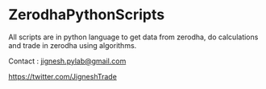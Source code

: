 # ZerodhaPythonScripts
All scripts are in python language to get data from zerodha, do calculations and trade in zerodha using algorithms.


Contact : jignesh.pylab@gmail.com

https://twitter.com/JigneshTrade

